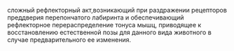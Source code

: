 сложный рефлекторный акт,возникающий при раздражении рецепторов преддверия пере­пончатого лабиринта и обеспечивающий рефлекторное пере­распределение тонуса мышц, приводящее к восстановлению естественной позы для данного вида животного в случае пред­варительного ее изменения.

